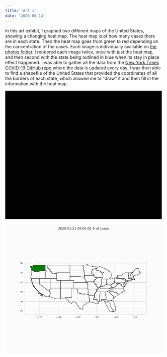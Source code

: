 ```yaml
---
title: 'Art 1'
date: '2020-05-14'
---
```


In this art exhibit, I graphed two different maps of the United States, showing a changing heat map. The heat map is of how many cases there are in each state. Then the heat map goes from green to red depending on the concentration of the cases. Each image is individually available on [the photos folder](https://github.com/austinmccalley/engr352/tree/master/art1/photos/). I rendered each image twice, once with just the heat map, and then second with the state being outlined in blue when its stay in place effect happened. I was able to gather all the data from the [New York Times COVID-19 GitHub repo](https://github.com/nytimes/covid-19-data/) where the data is updated every day. I was then able to find a shapefile of the United States that provided the coordinates of all the borders of each state, which allowed me to "draw" it and then fill in the information with the heat map.

![Shelter In Place](https://raw.githubusercontent.com/austinmccalley/engr352/master/art1/final/art-no-sip.gif "No Shelter in Place")


![Shelter In Place](https://raw.githubusercontent.com/austinmccalley/engr352/master/art1/final/art-sip.gif "Shelter in Place")